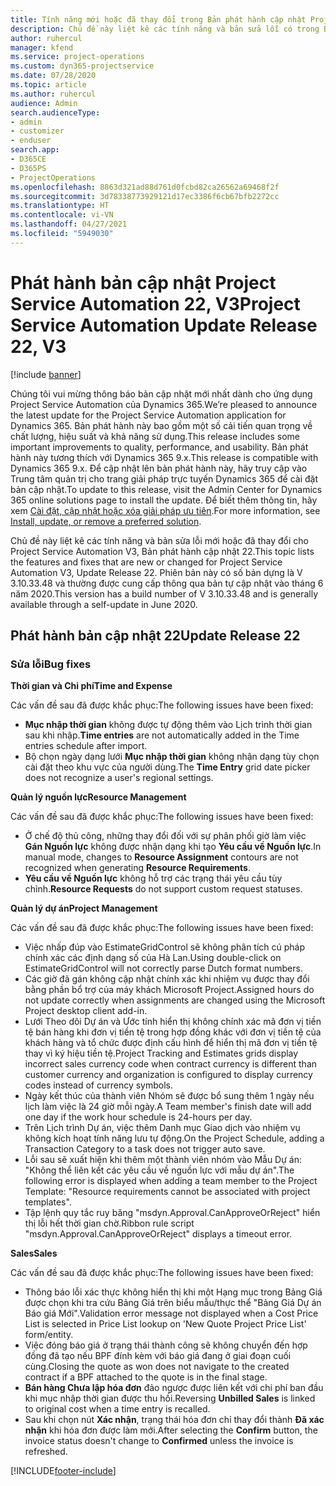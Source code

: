 ```yaml
---
title: Tính năng mới hoặc đã thay đổi trong Bản phát hành cập nhật Project Service Automation 22, V3
description: Chủ đề này liệt kê các tính năng và bản sửa lỗi có trong Bản phát hành cập nhật Project Service Automation 22, V3.
author: ruhercul
manager: kfend
ms.service: project-operations
ms.custom: dyn365-projectservice
ms.date: 07/28/2020
ms.topic: article
ms.author: ruhercul
audience: Admin
search.audienceType:
- admin
- customizer
- enduser
search.app:
- D365CE
- D365PS
- ProjectOperations
ms.openlocfilehash: 8863d321ad88d761d0fcbd82ca26562a69468f2f
ms.sourcegitcommit: 3d78338773929121d17ec3386f6cb67bfb2272cc
ms.translationtype: HT
ms.contentlocale: vi-VN
ms.lasthandoff: 04/27/2021
ms.locfileid: "5949030"
---
```

# <a name="project-service-automation-update-release-22-v3"></a><span data-ttu-id="33a93-103">Phát hành bản cập nhật Project Service Automation 22, V3</span><span class="sxs-lookup"><span data-stu-id="33a93-103">Project Service Automation Update Release 22, V3</span></span>

[!include [banner](../includes/psa-now-project-operations.md)]

<span data-ttu-id="33a93-104">Chúng tôi vui mừng thông báo bản cập nhật mới nhất dành cho ứng dụng Project Service Automation của Dynamics 365.</span><span class="sxs-lookup"><span data-stu-id="33a93-104">We’re pleased to announce the latest update for the Project Service Automation application for Dynamics 365.</span></span> <span data-ttu-id="33a93-105">Bản phát hành này bao gồm một số cải tiến quan trọng về chất lượng, hiệu suất và khả năng sử dụng.</span><span class="sxs-lookup"><span data-stu-id="33a93-105">This release includes some important improvements to quality, performance, and usability.</span></span> <span data-ttu-id="33a93-106">Bản phát hành này tương thích với Dynamics 365 9.x.</span><span class="sxs-lookup"><span data-stu-id="33a93-106">This release is compatible with Dynamics 365 9.x.</span></span> <span data-ttu-id="33a93-107">Để cập nhật lên bản phát hành này, hãy truy cập vào Trung tâm quản trị cho trang giải pháp trực tuyến Dynamics 365 để cài đặt bản cập nhật.</span><span class="sxs-lookup"><span data-stu-id="33a93-107">To update to this release, visit the Admin Center for Dynamics 365 online solutions page to install the update.</span></span> <span data-ttu-id="33a93-108">Để biết thêm thông tin, hãy xem [Cài đặt, cập nhật hoặc xóa giải pháp ưu tiên](/power-platform/admin/install-remove-preferred-solution).</span><span class="sxs-lookup"><span data-stu-id="33a93-108">For more information, see [Install, update, or remove a preferred solution](/power-platform/admin/install-remove-preferred-solution).</span></span>

<span data-ttu-id="33a93-109">Chủ đề này liệt kê các tính năng và bản sửa lỗi mới hoặc đã thay đổi cho Project Service Automation V3, Bản phát hành cập nhật 22.</span><span class="sxs-lookup"><span data-stu-id="33a93-109">This topic lists the features and fixes that are new or changed for Project Service Automation V3, Update Release 22.</span></span> <span data-ttu-id="33a93-110">Phiên bản này có số bản dựng là V 3.10.33.48 và thường được cung cấp thông qua bản tự cập nhật vào tháng 6 năm 2020.</span><span class="sxs-lookup"><span data-stu-id="33a93-110">This version has a build number of V 3.10.33.48 and is generally available through a self-update in June 2020.</span></span>

## <a name="update-release-22"></a><span data-ttu-id="33a93-111">Phát hành bản cập nhật 22</span><span class="sxs-lookup"><span data-stu-id="33a93-111">Update Release 22</span></span>

### <a name="bug-fixes"></a><span data-ttu-id="33a93-112">Sửa lỗi</span><span class="sxs-lookup"><span data-stu-id="33a93-112">Bug fixes</span></span>



<span data-ttu-id="33a93-113">**Thời gian và Chi phí**</span><span class="sxs-lookup"><span data-stu-id="33a93-113">**Time and Expense**</span></span>

<span data-ttu-id="33a93-114">Các vấn đề sau đã được khắc phục:</span><span class="sxs-lookup"><span data-stu-id="33a93-114">The following issues have been fixed:</span></span>

- <span data-ttu-id="33a93-115">**Mục nhập thời gian** không được tự động thêm vào Lịch trình thời gian sau khi nhập.</span><span class="sxs-lookup"><span data-stu-id="33a93-115">**Time entries** are not automatically added in the Time entries schedule after import.</span></span>
- <span data-ttu-id="33a93-116">Bộ chọn ngày dạng lưới **Mục nhập thời gian** không nhận dạng tùy chọn cài đặt theo khu vực của người dùng.</span><span class="sxs-lookup"><span data-stu-id="33a93-116">The **Time Entry** grid date picker does not recognize a user's regional settings.</span></span>

<span data-ttu-id="33a93-117">**Quản lý nguồn lực**</span><span class="sxs-lookup"><span data-stu-id="33a93-117">**Resource Management**</span></span>

<span data-ttu-id="33a93-118">Các vấn đề sau đã được khắc phục:</span><span class="sxs-lookup"><span data-stu-id="33a93-118">The following issues have been fixed:</span></span>

- <span data-ttu-id="33a93-119">Ở chế độ thủ công, những thay đổi đối với sự phân phối giờ làm việc **Gán Nguồn lực** không được nhận dạng khi tạo **Yêu cầu về Nguồn lực**.</span><span class="sxs-lookup"><span data-stu-id="33a93-119">In manual mode, changes to **Resource Assignment** contours are not recognized when generating **Resource Requirements**.</span></span>
- <span data-ttu-id="33a93-120">**Yêu cầu về Nguồn lực** không hỗ trợ các trạng thái yêu cầu tùy chỉnh.</span><span class="sxs-lookup"><span data-stu-id="33a93-120">**Resource Requests** do not support custom request statuses.</span></span>

<span data-ttu-id="33a93-121">**Quản lý dự án**</span><span class="sxs-lookup"><span data-stu-id="33a93-121">**Project Management**</span></span>

<span data-ttu-id="33a93-122">Các vấn đề sau đã được khắc phục:</span><span class="sxs-lookup"><span data-stu-id="33a93-122">The following issues have been fixed:</span></span>

- <span data-ttu-id="33a93-123">Việc nhấp đúp vào EstimateGridControl sẽ không phân tích cú pháp chính xác các định dạng số của Hà Lan.</span><span class="sxs-lookup"><span data-stu-id="33a93-123">Using double-click on EstimateGridControl will not correctly parse Dutch format numbers.</span></span>
- <span data-ttu-id="33a93-124">Các giờ đã gán không cập nhật chính xác khi nhiệm vụ được thay đổi bằng phần bổ trợ của máy khách Microsoft Project.</span><span class="sxs-lookup"><span data-stu-id="33a93-124">Assigned hours do not update correctly when assignments are changed using the Microsoft Project desktop client add-in.</span></span>
- <span data-ttu-id="33a93-125">Lưới Theo dõi Dự án và Ước tính hiển thị không chính xác mã đơn vị tiền tệ bán hàng khi đơn vị tiền tệ trong hợp đồng khác với đơn vị tiền tệ của khách hàng và tổ chức được định cấu hình để hiển thị mã đơn vị tiền tệ thay vì ký hiệu tiền tệ.</span><span class="sxs-lookup"><span data-stu-id="33a93-125">Project Tracking and Estimates grids display incorrect sales currency code when contract currency is different than customer currency and organization is configured to display currency codes instead of currency symbols.</span></span>
- <span data-ttu-id="33a93-126">Ngày kết thúc của thành viên Nhóm sẽ được bổ sung thêm 1 ngày nếu lịch làm việc là 24 giờ mỗi ngày.</span><span class="sxs-lookup"><span data-stu-id="33a93-126">A Team member's finish date will add one day if the work hour schedule is 24-hours per day.</span></span>
- <span data-ttu-id="33a93-127">Trên Lịch trình Dự án, việc thêm Danh mục Giao dịch vào nhiệm vụ không kích hoạt tính năng lưu tự động.</span><span class="sxs-lookup"><span data-stu-id="33a93-127">On the Project Schedule, adding a Transaction Category to a task does not trigger auto save.</span></span>
- <span data-ttu-id="33a93-128">Lỗi sau sẽ xuất hiện khi thêm một thành viên nhóm vào Mẫu Dự án: "Không thể liên kết các yêu cầu về nguồn lực với mẫu dự án".</span><span class="sxs-lookup"><span data-stu-id="33a93-128">The following error is displayed when adding a team member to the Project Template: "Resource requirements cannot be associated with project templates".</span></span> 
- <span data-ttu-id="33a93-129">Tập lệnh quy tắc ruy băng "msdyn.Approval.CanApproveOrReject" hiển thị lỗi hết thời gian chờ.</span><span class="sxs-lookup"><span data-stu-id="33a93-129">Ribbon rule script "msdyn.Approval.CanApproveOrReject" displays a timeout error.</span></span>

<span data-ttu-id="33a93-130">**Sales**</span><span class="sxs-lookup"><span data-stu-id="33a93-130">**Sales**</span></span>

<span data-ttu-id="33a93-131">Các vấn đề sau đã được khắc phục:</span><span class="sxs-lookup"><span data-stu-id="33a93-131">The following issues have been fixed:</span></span>

- <span data-ttu-id="33a93-132">Thông báo lỗi xác thực không hiển thị khi một Hạng mục trong Bảng Giá được chọn khi tra cứu Bảng Giá trên biểu mẫu/thực thể "Bảng Giá Dự án Báo giá Mới".</span><span class="sxs-lookup"><span data-stu-id="33a93-132">Validation error message not displayed when a Cost Price List is selected in Price List lookup on 'New Quote Project Price List' form/entity.</span></span>
- <span data-ttu-id="33a93-133">Việc đóng báo giá ở trạng thái thành công sẽ không chuyển đến hợp đồng đã tạo nếu BPF đính kèm với báo giá đang ở giai đoạn cuối cùng.</span><span class="sxs-lookup"><span data-stu-id="33a93-133">Closing the quote as won does not navigate to the created contract if a BPF attached to the quote is in the final stage.</span></span>
- <span data-ttu-id="33a93-134">**Bán hàng Chưa lập hóa đơn** đảo ngược được liên kết với chi phí ban đầu khi mục nhập thời gian được thu hồi.</span><span class="sxs-lookup"><span data-stu-id="33a93-134">Reversing **Unbilled Sales** is linked to original cost when a time entry is recalled.</span></span>
- <span data-ttu-id="33a93-135">Sau khi chọn nút **Xác nhận**, trạng thái hóa đơn chỉ thay đổi thành **Đã xác nhận** khi hóa đơn được làm mới.</span><span class="sxs-lookup"><span data-stu-id="33a93-135">After selecting the **Confirm** button, the invoice status doesn't change to **Confirmed** unless the invoice is refreshed.</span></span>


[!INCLUDE[footer-include](../includes/footer-banner.md)]